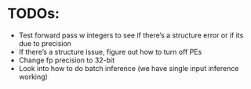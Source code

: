 # TODOs:
- Test forward pass w integers to see if there’s a structure error or if its due to precision
- If there’s a structure issue, figure out how to turn off PEs
- Change fp precision to 32-bit
- Look into how to do batch inference (we have single input inference working)

